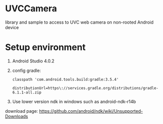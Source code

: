 UVCCamera
=========

library and sample to access to UVC web camera on non-rooted Android device

Setup environment
=========
1. Android Studio 4.0.2
2. config gradle:

    `classpath 'com.android.tools.build:gradle:3.5.4'`
    
    `distributionUrl=https\://services.gradle.org/distributions/gradle-6.1.1-all.zip`

3. Use lower version ndk in windows such as android-ndk-r14b

download page: https://github.com/android/ndk/wiki/Unsupported-Downloads
